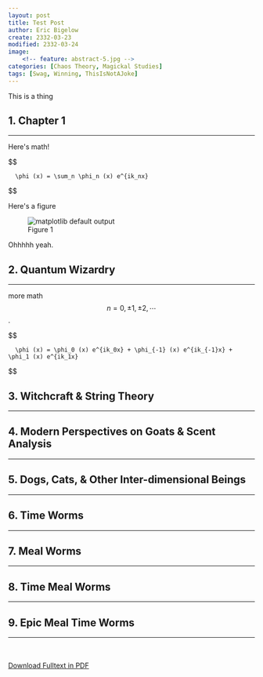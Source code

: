 ```yaml
---
layout: post
title: Test Post
author: Eric Bigelow
create: 2332-03-23
modified: 2332-03-24
image:
    <!-- feature: abstract-5.jpg -->
categories: [Chaos Theory, Magickal Studies]
tags: [Swag, Winning, ThisIsNotAJoke]
---
```


This is a thing

<!--more-->

## 1. Chapter 1
-----

Here's math!

$$

      \phi (x) = \sum_n \phi_n (x) e^{ik_nx}

$$


Here's a figure

<figure>
    <img src="{{ site.url }}/images/20140526/pp-notes-01.png" alt="matplotlib default output">
    <figcaption>Figure 1</figcaption>
</figure>

Ohhhhh yeah.


## 2. Quantum Wizardry
----------------------------------------

more math $$n = 0, \pm 1, \pm 2, \cdots$$. 

$$

      \phi (x) = \phi_0 (x) e^{ik_0x} + \phi_{-1} (x) e^{ik_{-1}x} + \phi_1 (x) e^{ik_1x}

$$

## 3. Witchcraft & String Theory
----------------------------------------------

## 4. Modern Perspectives on Goats & Scent Analysis
--------------------

## 5. Dogs, Cats, & Other Inter-dimensional Beings
--------------------

## 6. Time Worms
----------------------------------------

## 7. Meal Worms
---------------------------------------------------

## 8. Time Meal Worms
--------------------------------------------------------

## 9. Epic Meal Time Worms
-----------------------------


<div markdown="0">
    <br><br>
    <a href="{{ site.url }}/downloads/file.pdf" class="btn btn-success">Download Fulltext in PDF</a>
</div>

